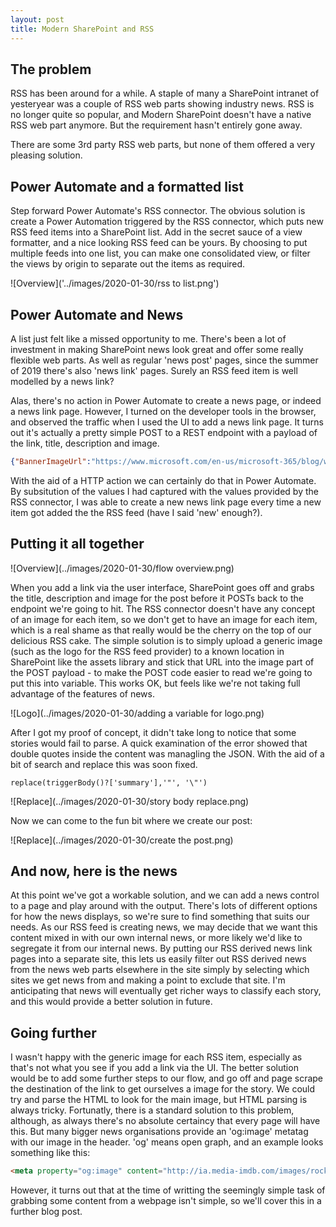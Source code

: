 ```yaml
---
layout: post
title: Modern SharePoint and RSS
---
```


## The problem ##

RSS has been around for a while. A staple of many a SharePoint intranet of yesteryear was a couple of RSS web parts showing industry news. RSS is no longer quite so popular, and Modern SharePoint doesn't have a native RSS web part anymore. But the requirement hasn't entirely gone away.

There are some 3rd party RSS web parts, but none of them offered a very pleasing solution. 

## Power Automate and a formatted list ##

Step forward Power Automate's RSS connector. The obvious solution is create a Power Automation triggered by the RSS connector, which puts new RSS feed items into a SharePoint list. Add in the secret sauce of a view formatter, and a nice looking RSS feed can be yours. By choosing to put multiple feeds into one list, you can make one consolidated view, or filter the views by origin to separate out the items as required. 

![Overview]('../images/2020-01-30/rss to list.png')

## Power Automate and News ##

A list just felt like a missed opportunity to me. There's been a lot of investment in making SharePoint news look great and offer some really flexible web parts. As well as regular 'news post' pages, since the summer of 2019 there's also 'news link' pages. Surely an RSS feed item is well modelled by a news link?

Alas, there's no action in Power Automate to create a news page, or indeed a news link page. However, I turned on the developer tools in the browser, and observed the traffic when I used the UI to add a news link page. It turns out it's actually a pretty simple POST to a REST endpoint with a payload of the link, title, description and image. 

```JSON
{"BannerImageUrl":"https://www.microsoft.com/en-us/microsoft-365/blog/wp-content/uploads/sites/2/2020/01/Microsoft-Edge-FB.jpg","Description":"Microsoft Edge saves you time and helps you focus by delivering a fast and secure way to get things done on the web. Today, the new Microsoft Edge is out of preview and ready for download on all supported versions of Windows and macOS and in more tha","IsBannerImageUrlExternal":true,"OriginalSourceUrl":"https://www.microsoft.com/en-us/microsoft-365/blog/2020/01/15/the-new-microsoft-edge-now-available-for-download/","ShouldSaveAsDraft":false,"Title":"The new Microsoft Edge now available for download - Microsoft 365 Blog","__metadata":{"type":"SP.Publishing.RepostPage"}}
```

With the aid of a HTTP action we can certainly do that in Power Automate. By subsitution of the values I had captured with the values provided by the RSS connector, I was able to create a new news link page every time a new item got added the the RSS feed (have I said 'new' enough?).

## Putting it all together ##

![Overview](../images/2020-01-30/flow overview.png)

When you add a link via the user interface, SharePoint goes off and grabs the title, description and image for the post before it POSTs back to the endpoint we're going to hit. The RSS connector doesn't have any concept of an image for each item, so we don't get to have an image for each item, which is a real shame as that really would be the cherry on the top of our delicious RSS cake. The simple solution is to simply upload a generic image (such as the logo for the RSS feed provider) to a known location in SharePoint like the assets library and stick that URL into the image part of the POST payload - to make the POST code easier to read we're going to put this into variable. This works OK, but feels like we're not taking full advantage of the features of news. 

![Logo](../images/2020-01-30/adding a variable for logo.png)

After I got my proof of concept, it didn't take long to notice that some stories would fail to parse. A quick examination of the error showed that double quotes inside the content was managling the JSON. With the aid of a bit of search and replace this was soon fixed.

```
replace(triggerBody()?['summary'],'"', '\"')
```

![Replace](../images/2020-01-30/story body replace.png)

Now we can come to the fun bit where we create our post:

![Replace](../images/2020-01-30/create the post.png)

## And now, here is the news ##

At this point we've got a workable solution, and we can add a news control to a page and play around with the output. There's lots of different options for how the news displays, so we're sure to find something that suits our needs. As our RSS feed is creating news, we may decide that we want this content mixed in with our own internal news, or more likely we'd like to segregate it from our internal news. By putting our RSS derived news link pages into a separate site, this lets us easily filter out RSS derived news from the news web parts elsewhere in the site simply by selecting which sites we get news from and making a point to exclude that site. I'm anticipating that news will eventually get richer ways to classify each story, and this would provide a better solution in future. 

## Going further ##

I wasn't happy with the generic image for each RSS item, especially as that's not what you see if you add a link via the UI. The better solution would be to add some further steps to our flow, and go off and page scrape the destination of the link to get ourselves a  image for the story. We could try and parse the HTML to look for the main image, but HTML parsing is always tricky. Fortunatly, there is a standard solution to this problem, although, as always there's no absolute certaincy that every page will have this. But many bigger news organisations provide an 'og:image' metatag with our image in the header. 'og' means open graph, and an example looks something like this:

```HTML
<meta property="og:image" content="http://ia.media-imdb.com/images/rock.jpg" /> 
```

However, it turns out that at the time of writting the seemingly simple task of grabbing some content from a webpage isn't simple, so we'll cover this in a further blog post.




